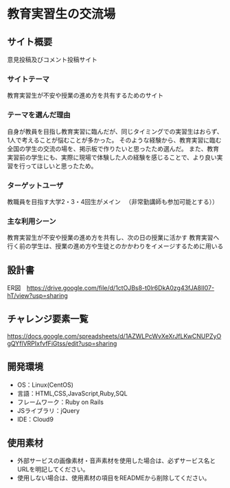 # 教育実習生の交流場

## サイト概要
意見投稿及びコメント投稿サイト

### サイトテーマ
教育実習生が不安や授業の進め方を共有するためのサイト

### テーマを選んだ理由
自身が教員を目指し教育実習に臨んだが、同じタイミングでの実習生はおらず、1人で考えることが悩むことが多かった。
そのような経験から、教育実習に臨む全国の学生の交流の場を、掲示板で作りたいと思ったため選んだ。
また、教育実習前の学生にも、実際に現場で体験した人の経験を感じることで、より良い実習を行ってほしいと思ったため。

### ターゲットユーザ
教職員を目指す大学2・3・4回生がメイン
　（非常勤講師も参加可能とする））

### 主な利用シーン
教育実習生が不安や授業の進め方を共有し、次の日の授業に活かす
教育実習へ行く前の学生は、授業の進め方や生徒とのかかわりをイメージするために用いる

## 設計書
ER図　https://drive.google.com/file/d/1ctOJBs8-t0lr6DkA0zg43fJA8II07-hT/view?usp=sharing

## チャレンジ要素一覧
https://docs.google.com/spreadsheets/d/1AZWLPcWvXeXrJfLKwCNUPZyOgQYflVRPIxfvfFiGtss/edit?usp=sharing

## 開発環境
- OS：Linux(CentOS)
- 言語：HTML,CSS,JavaScript,Ruby,SQL
- フレームワーク：Ruby on Rails
- JSライブラリ：jQuery
- IDE：Cloud9

## 使用素材
- 外部サービスの画像素材・音声素材を使用した場合は、必ずサービス名とURLを明記してください。
- 使用しない場合は、使用素材の項目をREADMEから削除してください。
